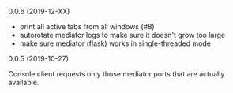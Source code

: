 0.0.6 (2019-12-XX)

* print all active tabs from all windows (#8)
* autorotate mediator logs to make sure it doesn't grow too large
* make sure mediator (flask) works in single-threaded mode

0.0.5 (2019-10-27)

Console client requests only those mediator ports that are actually available.
